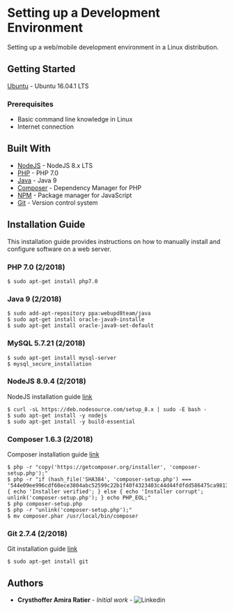 # Setting up a Development Environment
Setting up a web/mobile development environment in a Linux distribution.

## Getting Started
[Ubuntu](https://www.ubuntu.com/download/desktop) - Ubuntu 16.04.1 LTS

### Prerequisites
* Basic command line knowledge in Linux
* Internet connection

## Built With

* [NodeJS](https://nodejs.org/en/about/) - NodeJS 8.x LTS
* [PHP](https://secure.php.net/) - PHP 7.0
* [Java](https://www.java.com/pt_BR/) - Java 9
* [Composer](https://getcomposer.org/) - Dependency Manager for PHP
* [NPM](https://www.npmjs.com/) - Package manager for JavaScript
* [Git](https://git-scm.com/) - Version control system


## Installation Guide
This installation guide provides instructions on how to manually install and configure software on a web server.

### PHP 7.0 (2/2018)

```
$ sudo apt-get install php7.0
```

### Java 9 (2/2018)

```
$ sudo add-apt-repository ppa:webupd8team/java
$ sudo apt-get install oracle-java9-installe
$ sudo apt-get install oracle-java9-set-default
```

### MySQL 5.7.21 (2/2018)

```
$ sudo apt-get install mysql-server
$ mysql_secure_installation
```


### NodeJS 8.9.4 (2/2018)

NodeJS installation guide [link](https://nodejs.org/en/download/package-manager/#debian-and-ubuntu-based-linux-distributions)

```
$ curl -sL https://deb.nodesource.com/setup_8.x | sudo -E bash -
$ sudo apt-get install -y nodejs
$ sudo apt-get install -y build-essential
```

### Composer 1.6.3 (2/2018)

Composer installation guide [link](https://getcomposer.org/download/)

```
$ php -r "copy('https://getcomposer.org/installer', 'composer-setup.php');"
$ php -r "if (hash_file('SHA384', 'composer-setup.php') === '544e09ee996cdf60ece3804abc52599c22b1f40f4323403c44d44fdfdd586475ca9813a858088ffbc1f233e9b180f061') { echo 'Installer verified'; } else { echo 'Installer corrupt'; unlink('composer-setup.php'); } echo PHP_EOL;"
$ php composer-setup.php
$ php -r "unlink('composer-setup.php');"
$ mv composer.phar /usr/local/bin/composer
```

### Git 2.7.4 (2/2018)

Git installation guide [link](https://git-scm.com/download/linux)

```
$ sudo apt-get install git
```


## Authors

* **Crysthoffer Amira Ratier** - *Initial work* - ![Linkedin](https://www.linkedin.com/in/crysthofferatier/)
